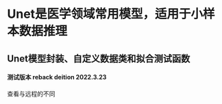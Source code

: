 # Unet是医学领域常用模型，适用于小样本数据推理
## Unet模型封装、自定义数据类和拟合测试函数
#### 测试版本  reback deition 2022.3.23
查看与远程的不同


